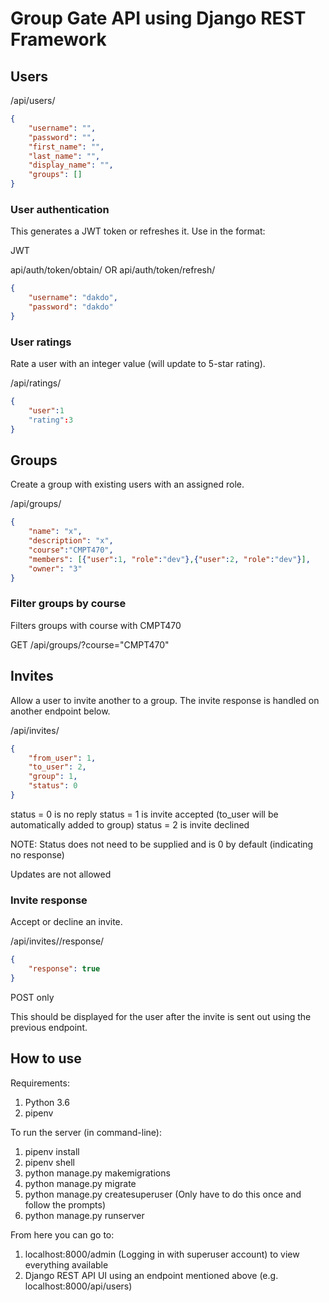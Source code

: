 # Group Gate API using Django REST Framework

## Users

/api/users/

```json
{
    "username": "",
    "password": "",
    "first_name": "",
    "last_name": "",
    "display_name": "",
    "groups": []
}
```

### User authentication

This generates a JWT token or refreshes it. Use in the format:

JWT <token>

api/auth/token/obtain/  OR   api/auth/token/refresh/

```json
{
    "username": "dakdo",
    "password": "dakdo"
}
```

### User ratings

Rate a user with an integer value (will update to 5-star rating).

/api/ratings/

```json
{
    "user":1
    "rating":3
}
```

## Groups

Create a group with existing users with an assigned role.

/api/groups/

```json
{
    "name": "x",
    "description": "x",
    "course":"CMPT470",
    "members": [{"user":1, "role":"dev"},{"user":2, "role":"dev"}],
    "owner": "3"
}
```

### Filter groups by course

Filters groups with course with CMPT470

GET
/api/groups/?course="CMPT470"


## Invites

Allow a user to invite another to a group. The invite response is handled on another endpoint below.

/api/invites/

```json
{
    "from_user": 1,
    "to_user": 2,
    "group": 1,
    "status": 0
}
```

status = 0 is no reply
status = 1 is invite accepted (to_user will be automatically added to group)
status = 2 is invite declined

NOTE: Status does not need to be supplied and is 0 by default (indicating no response)

Updates are not allowed

### Invite response

Accept or decline an invite.

/api/invites/<id>/response/

```json
{
	"response": true
}
```

POST only

This should be displayed for the user after the invite is sent out using the previous endpoint.


## How to use

Requirements:
1. Python 3.6
2. pipenv

To run the server (in command-line):
1. pipenv install
2. pipenv shell
3. python manage.py makemigrations
4. python manage.py migrate
5. python manage.py createsuperuser (Only have to do this once and follow the prompts)
6. python manage.py runserver

From here you can go to:
1. localhost:8000/admin (Logging in with superuser account) to view everything available
2. Django REST API UI using an endpoint mentioned above (e.g. localhost:8000/api/users)